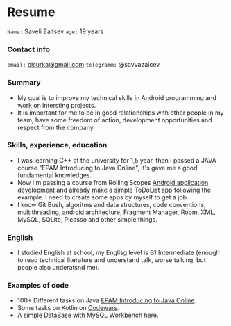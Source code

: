 # Resume
`Name:` Saveli Zaitsev
`age:` 19 years

### Contact info
`email:` oisurka@gmail.com
`telegramm:` @savvazaicev

### Summary
- My goal is to improve my technical skills in Android programming and work on intersting projects.
- It is important for me to be in good relationships with other people in my team, have some freedom of action,
development opportunities and respect from the company.

### Skills, experience, education
- I was learning C++ at the university for 1,5 year, then I passed a JAVA course "EPAM Introducing to Java Online",
it's gave me a good fundamental knowledges.
- Now I'm passing a course from Rolling Scopes [Android application development](https://rs.school/android/) and already
make a simple ToDoList app following the example. I need to create some apps by myself to get a job.
- I know Git Bush, algoritms and data structures, code conventions, multithreading, android architecture,
Fragment Manager, Room, XML, MySQL, SQLite, Picasso and other simple things.

### English
- I studied English at school, my Englisg level is B1 Intermediate (enough to read technical literature and understand talk,
worse talking, but people also underatsnd me).

### Examples of code
- 100+ Different tasks on Java [EPAM Introducing to Java Online](https://github.com/savvazaicev/Epam_Introducing_to_Java_Online).
- Some tasks on Kotlin on [Codewars](https://www.codewars.com/users/savvazaicev/completed_solutions).
- A simple DataBase with MySQL Workbench [here](https://github.com/savvazaicev/DataBase).
